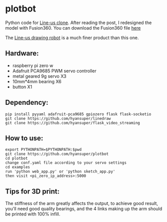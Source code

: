 # plotbot
Python code for [Line-us clone](http://www.buildlog.net/blog/2017/02/a-line-us-clone/).
After reading the post, I redesigned the model with Fusion360. You can download the Fusion360 file [here](https://a360.co/2Pvn2hH)

The [Line-us drawing robot](https://www.line-us.com/) is a much finer product than this one.

## Hardware:
* raspberry pi zero w
* Adafruit PCA9685 PWM servo controller
* metal geared 9g servo X3
* 10mm*4mm bearing X6
* button X1

## Dependency: 
    pip install pyyaml adafruit-pca9685 gpiozero flask flask-socketio
    git clone https://github.com/hyansuper/linedraw
    git clone https://github.com/hyansuper/flask_video_streaming

## How to use:
    export PYTHONPATH=$PYTHONPATH:$pwd
    git clone https://github.com/hyansuper/plotbot
    cd plotbot
    change conf.yaml file according to your servo settings
    cd examples
    run 'python web_app.py' or 'python sketch_app.py'
    then visit <pi_zero_ip_address>:5000

## Tips for 3D print:
The stiffness of the arm greatly affects the output, to achieve good result, you'll need good quality bearings, and the 4 links making up the arm should be printed with 100% infill.
